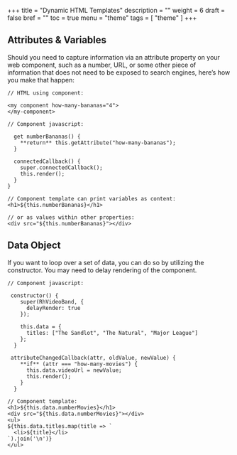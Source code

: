 +++
title = "Dynamic HTML Templates"
description = ""
weight = 6
draft = false
bref = ""
toc = true
menu = "theme"
tags = [ "theme" ]
+++



## Attributes & Variables

Should you need to capture information via an attribute property on your web component, such as a number, URL, or some other piece of information that does not need to be exposed to search engines, here’s how you make that happen:

```
// HTML using component:

<my component how-many-bananas="4">
</my-component>
```
```
// Component javascript:

  get numberBananas() {
    **return** this.getAttribute("how-many-bananas");
  }

  connectedCallback() {
    super.connectedCallback();
    this.render();
  }
}
```
```
// Component template can print variables as content:
<h1>${this.numberBananas}</h1>

// or as values within other properties:
<div src="${this.numberBananas}"></div>
```

## Data Object

If you want to loop over a set of data, you can do so by utilizing the constructor. You may need to delay rendering of the component.

```
// Component javascript:

 constructor() {
    super(RhVideoBand, {
      delayRender: true
    });

    this.data = {
      titles: ["The Sandlot", "The Natural", "Major League"]
    };
  }

 attributeChangedCallback(attr, oldValue, newValue) {
    **if** (attr === "how-many-movies") {
      this.data.videoUrl = newValue;
      this.render();
    }
  }
```
```
// Component template:
<h1>${this.data.numberMovies}</h1>
<div src="${this.data.numberMovies}"></div>
<ul>
${this.data.titles.map(title => `
  <li>${title}</li>
`).join('\n')}
</ul>
```
